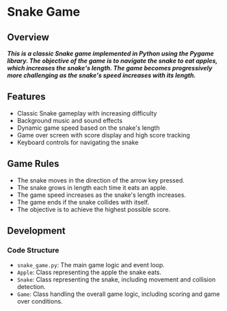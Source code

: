 # Snake Game
## Overview
***This is a classic Snake game implemented in Python using the Pygame library. The objective of the game is to navigate the snake to eat apples, which increases the snake's length. The game becomes progressively more challenging as the snake's speed increases with its length.***

## Features
- Classic Snake gameplay with increasing difficulty
- Background music and sound effects
- Dynamic game speed based on the snake's length
- Game over screen with score display and high score tracking
- Keyboard controls for navigating the snake
## Game Rules
- The snake moves in the direction of the arrow key pressed.
- The snake grows in length each time it eats an apple.
- The game speed increases as the snake's length increases.
- The game ends if the snake collides with itself.
- The objective is to achieve the highest possible score.
## Development
### Code Structure
- `snake_game.py`: The main game logic and event loop.
- `Apple`: Class representing the apple the snake eats.
- `Snake`: Class representing the snake, including movement and collision detection.
- `Game`: Class handling the overall game logic, including scoring and game over conditions.